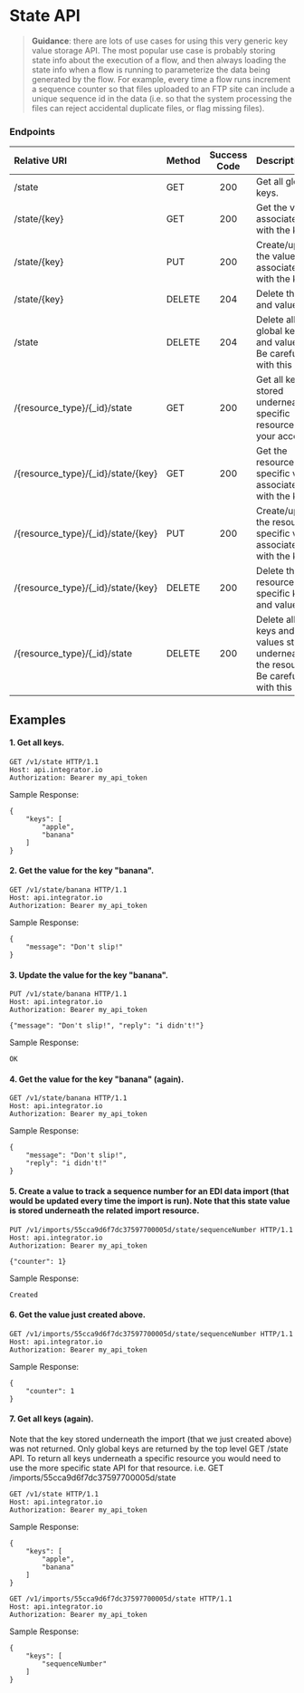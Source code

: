State API
========
>**Guidance**: there are lots of use cases for using this very generic key value storage API.  The most popular use case is probably storing state info about the execution of a flow, and then always loading the state info when a flow is running to parameterize the data being generated by the flow.  For example, every time a flow runs increment a sequence counter so that files uploaded to an FTP site can include a unique sequence id in the data (i.e. so that the system processing the files can reject accidental duplicate files, or flag missing files).

### Endpoints
| Relative URI| Method | Success Code | Description|
|:-------------------|:-------|:------------:|:------------------------------|
|/state|GET|200|Get all global keys.|
|/state/{key}|GET|200|Get the value associated with the key.|
|/state/{key}|PUT|200|Create/update the value associated with the key.|
|/state/{key}|DELETE|204|Delete the key and value.|
|/state|DELETE|204|Delete all global keys and values.  Be careful with this API!|
|/{resource_type}/{_id}/state|GET|200|Get all keys stored underneath a specific resource in your account.|
|/{resource_type}/{_id}/state/{key}|GET|200|Get the resource specific value associated with the key.|
|/{resource_type}/{_id}/state/{key}|PUT|200|Create/update the resource specific value associated with the key.|
|/{resource_type}/{_id}/state/{key}|DELETE|200|Delete the resource specific key and value.|
|/{resource_type}/{_id}/state|DELETE|200|Delete all keys and values stored underneath the resource.  Be careful with this API!|

## Examples

#### 1.  Get all keys.

```
GET /v1/state HTTP/1.1
Host: api.integrator.io
Authorization: Bearer my_api_token
```

Sample Response:

```
{
    "keys": [
        "apple",
        "banana"
    ]
}
```

#### 2.  Get the value for the key "banana".

```
GET /v1/state/banana HTTP/1.1
Host: api.integrator.io
Authorization: Bearer my_api_token
```

Sample Response:

```
{
    "message": "Don't slip!"
}
```

#### 3.  Update the value for the key "banana".

```
PUT /v1/state/banana HTTP/1.1
Host: api.integrator.io
Authorization: Bearer my_api_token

{"message": "Don't slip!", "reply": "i didn't!"}
```

Sample Response:

```
OK
```

#### 4.  Get the value for the key "banana" (again).

```
GET /v1/state/banana HTTP/1.1
Host: api.integrator.io
Authorization: Bearer my_api_token
```

Sample Response:

```
{
    "message": "Don't slip!",
    "reply": "i didn't!"
}
```

#### 5.  Create a value to track a sequence number for an EDI data import (that would be updated every time the import is run).  Note that this state value is stored underneath the related import resource.

```
PUT /v1/imports/55cca9d6f7dc37597700005d/state/sequenceNumber HTTP/1.1
Host: api.integrator.io
Authorization: Bearer my_api_token

{"counter": 1}
```

Sample Response:

```
Created
```

#### 6.  Get the value just created above.

```
GET /v1/imports/55cca9d6f7dc37597700005d/state/sequenceNumber HTTP/1.1
Host: api.integrator.io
Authorization: Bearer my_api_token
```

Sample Response:

```
{
    "counter": 1
}
```

#### 7.  Get all keys (again).
Note that the key stored underneath the import (that we just created above) was not returned.  Only global keys are returned by the top level GET /state API.  To return all keys underneath a specific resource you would need to use the more specific state API for that resource.  i.e. GET /imports/55cca9d6f7dc37597700005d/state

```
GET /v1/state HTTP/1.1
Host: api.integrator.io
Authorization: Bearer my_api_token
```

Sample Response:

```
{
    "keys": [
        "apple",
        "banana"
    ]
}
```
```
GET /v1/imports/55cca9d6f7dc37597700005d/state HTTP/1.1
Host: api.integrator.io
Authorization: Bearer my_api_token
```

Sample Response:

```
{
    "keys": [
        "sequenceNumber"
    ]
}
```
